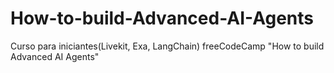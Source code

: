 # How-to-build-Advanced-AI-Agents
Curso para iniciantes(Livekit, Exa, LangChain) freeCodeCamp "How to build Advanced  AI Agents"
